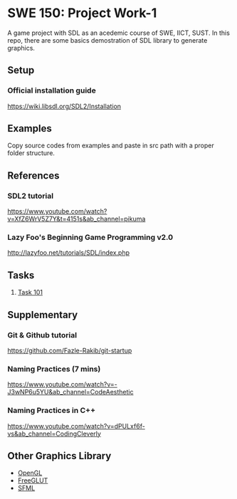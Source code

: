 # SWE 150: Project Work-1

A game project with SDL as an acedemic course of SWE, IICT, SUST. In this repo, there are some basics demostration of SDL library to generate graphics.

## Setup

### Official installation guide

<https://wiki.libsdl.org/SDL2/Installation>

## Examples

Copy source codes from examples and paste in src path with a proper folder structure.

## References

### SDL2 tutorial

<https://www.youtube.com/watch?v=XfZ6WrV5Z7Y&t=4151s&ab_channel=pikuma>

### Lazy Foo's Beginning Game Programming v2.0

<http://lazyfoo.net/tutorials/SDL/index.php>

## Tasks

1. [Task 101](TASK101.md)

## Supplementary

### Git & Github tutorial

<https://github.com/Fazle-Rakib/git-startup>

### Naming Practices (7 mins)

<https://www.youtube.com/watch?v=-J3wNP6u5YU&ab_channel=CodeAesthetic>

### Naming Practices in C++

<https://www.youtube.com/watch?v=dPULxf6f-vs&ab_channel=CodingCleverly>

## Other Graphics Library

- [OpenGL](https://www.opengl.org/)
- [FreeGLUT](https://freeglut.sourceforge.net/)
- [SFML](https://www.sfml-dev.org/)
